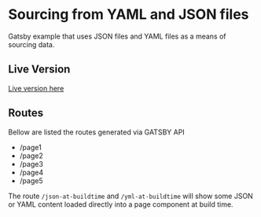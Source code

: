 # Sourcing from YAML and JSON files

Gatsby example that uses JSON files and YAML files as a means of sourcing data.

## Live Version

[Live version here](https://relaxed-stallman-db9f95.netlify.com/)

## Routes

Bellow are listed the routes generated via GATSBY API

- /page1
- /page2
- /page3
- /page4
- /page5

The route `/json-at-buildtime` and `/yml-at-buildtime` will show some JSON or YAML content loaded directly into a page component at build time.
